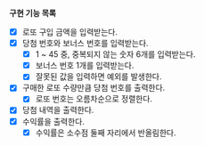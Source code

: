 **구현 기능 목록**

- [x] 로또 구입 금액을 입력받는다.
- [x] 당첨 번호와 보너스 번호를 입력받는다.
  - [x] 1 ~ 45 중, 중복되지 않는 숫자 6개를 입력받는다. 
  - [x] 보너스 번호 1개를 입력받는다.
  - [x] 잘못된 값을 입력하면 예외를 발생한다.
- [x] 구매한 로또 수량만큼 당첨 번호를 출력한다.
  - [x] 로또 번호는 오름차순으로 정렬한다. 
- [x] 당첨 내역을 출력한다.
- [x] 수익률을 출력한다.
  - [x] 수익률은 소수점 둘째 자리에서 반올림한다.
